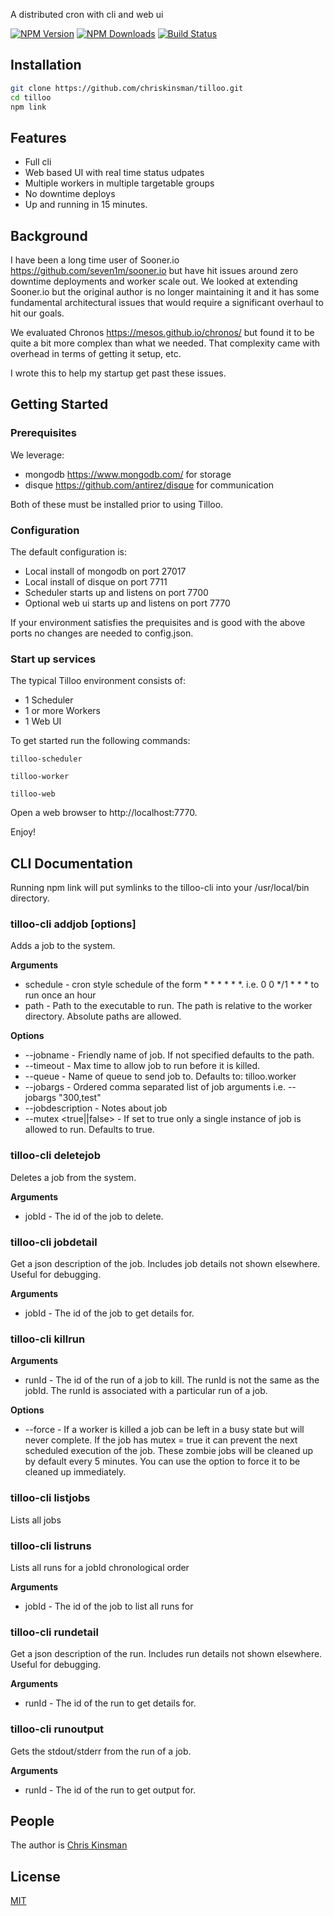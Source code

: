 
  A distributed cron with cli and web ui

  [![NPM Version][npm-image]][npm-url]
  [![NPM Downloads][downloads-image]][downloads-url]
  [![Build Status][shippable-image]][shippable-url]

## Installation

```bash
git clone https://github.com/chriskinsman/tilloo.git
cd tilloo
npm link
```

## Features

  * Full cli
  * Web based UI with real time status udpates
  * Multiple workers in multiple targetable groups
  * No downtime deploys
  * Up and running in 15 minutes.
  
## Background
  
I have been a long time user of Sooner.io <https://github.com/seven1m/sooner.io> but have hit issues around
zero downtime deployments and worker scale out. We looked at extending Sooner.io but the original author is no
longer maintaining it and it has some fundamental architectural issues that would require a significant overhaul
to hit our goals. 

We evaluated Chronos <https://mesos.github.io/chronos/> but found it to be quite a bit more
complex than what we needed.  That complexity came with overhead in terms of getting it setup, etc.

I wrote this to help my startup get past these issues.

## Getting Started

### Prerequisites

We leverage:
 * mongodb <https://www.mongodb.com/> for storage
 * disque <https://github.com/antirez/disque> for communication
 
 
Both of these must be installed prior to using Tilloo.

### Configuration

The default configuration is:
 * Local install of mongodb on port 27017
 * Local install of disque on port 7711
 * Scheduler starts up and listens on port 7700
 * Optional web ui starts up and listens on port 7770

If your environment satisfies the prequisites and is good with the above ports no changes are needed to config.json. 

### Start up services

The typical Tilloo environment consists of:
 * 1 Scheduler
 * 1 or more Workers
 * 1 Web UI
 
To get started run the following commands:

``tilloo-scheduler``

``tilloo-worker``

``tilloo-web``

Open a web browser to http://localhost:7770.

Enjoy!

## CLI Documentation

Running npm link will put symlinks to the tilloo-cli into your /usr/local/bin directory.

### tilloo-cli addjob <schedule> <path> [options]

Adds a job to the system.  

__Arguments__

* schedule - cron style schedule of the form * * * * * *. i.e. 0 0 */1 * * * to run once an hour
* path - Path to the executable to run.  The path is relative to the worker directory.  Absolute paths are allowed.

__Options__

* --jobname <name> - Friendly name of job.  If not specified defaults to the path.
* --timeout <seconds> - Max time to allow job to run before it is killed.
* --queue <queue> - Name of queue to send job to.  Defaults to: tilloo.worker
* --jobargs <args> - Ordered comma separated list of job arguments i.e. --jobargs "300,test"
* --jobdescription <description> - Notes about job
* --mutex <true||false> - If set to true only a single instance of job is allowed to run.  Defaults to true.

### tilloo-cli deletejob <jobId>

Deletes a job from the system.

__Arguments__

* jobId - The id of the job to delete.

### tilloo-cli jobdetail <jobId>

Get a json description of the job. Includes job details not shown elsewhere. Useful for debugging.

__Arguments__

* jobId - The id of the job to get details for.

### tilloo-cli killrun <runId>

__Arguments__

* runId - The id of the run of a job to kill.  The runId is not the same as the jobId.  The runId is associated with a particular run of a job.

__Options__

* --force - If a worker is killed a job can be left in a busy state but will never complete.  If the job has mutex = true it can prevent the next scheduled execution of the job.  These zombie jobs will be cleaned up by default every 5 minutes.  You can use the option to force it to be cleaned up immediately.

### tilloo-cli listjobs

Lists all jobs

### tilloo-cli listruns <jobId>

Lists all runs for a jobId chronological order

__Arguments__

* jobId - The id of the job to list all runs for

### tilloo-cli rundetail <runId>

Get a json description of the run.  Includes run details not shown elsewhere.  Useful for debugging.

__Arguments__

* runId - The id of the run to get details for.

### tilloo-cli runoutput <runId>

Gets the stdout/stderr from the run of a job.

__Arguments__

* runId - The id of the run to get output for.

## People

The author is [Chris Kinsman](https://github.com/chriskinsman)

## License

  [MIT](LICENSE)

[npm-image]: https://img.shields.io/npm/v/tilloo.svg?style=flat
[npm-url]: https://npmjs.org/package/tilloo
[downloads-image]: https://img.shields.io/npm/dm/tilloo.svg?style=flat
[downloads-url]: https://npmjs.org/package/tilloo
[shippable-image]: https://img.shields.io/shippable/56c277ad1895ca4474741676.svg?style=flat
[shippable-url]: https://app.shippable.com/projects/56c277ad1895ca4474741676

